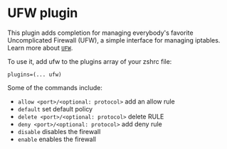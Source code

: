 # UFW plugin

This plugin adds completion for managing everybody's favorite Uncomplicated Firewall (UFW),
a simple interface for managing iptables. Learn more about [`UFW`](https://wiki.ubuntu.com/UncomplicatedFirewall).

To use it, add ufw to the plugins array of your zshrc file:

```
plugins=(... ufw)
```

Some of the commands include:

* `allow <port>/<optional: protocol>` add an allow rule
* `default` set default policy
* `delete <port>/<optional: protocol>` delete RULE
* `deny <port>/<optional: protocol>` add deny rule
* `disable` disables the firewall
* `enable` enables the firewall
